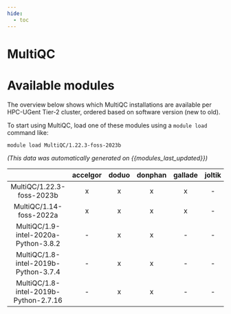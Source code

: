 ```yaml
---
hide:
  - toc
---
```


MultiQC
=======

# Available modules


The overview below shows which MultiQC installations are available per HPC-UGent Tier-2 cluster, ordered based on software version (new to old).

To start using MultiQC, load one of these modules using a `module load` command like:

```shell
module load MultiQC/1.22.3-foss-2023b
```

*(This data was automatically generated on {{modules_last_updated}})*  

| |accelgor|doduo|donphan|gallade|joltik|shinx|skitty|
| :---: | :---: | :---: | :---: | :---: | :---: | :---: | :---: |
|MultiQC/1.22.3-foss-2023b|x|x|x|x|-|x|x|
|MultiQC/1.14-foss-2022a|x|x|x|x|-|-|-|
|MultiQC/1.9-intel-2020a-Python-3.8.2|-|x|x|-|-|-|-|
|MultiQC/1.8-intel-2019b-Python-3.7.4|-|x|x|-|-|-|-|
|MultiQC/1.8-intel-2019b-Python-2.7.16|-|x|x|-|-|-|-|
